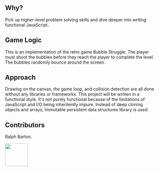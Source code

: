 ## Why?

Pick up higher-level problem solving skills and dive deeper into writing functional JavaScript.

## Game Logic

This is an implementation of the retro game Bubble Struggle. The player must shoot the bubbles before they reach the player to complete the level. The bubbles randomly bounce around the screen. 

## Approach

Drawing on the canvas, the game loop, and collision detection are all done without any libraries or frameworks. This project will be written in a functional style. It's not purely functional because of the limitations of JavaScript and I/O being inheritently impure. Instead of deep cloning objects and arrays, Immutable persistent data structures library is used.

## Contributors

Ralph Barton. 

<a href='http://www.recurse.com' title='Made with love at the Recurse Center'><img src='https://cloud.githubusercontent.com/assets/2883345/11322975/9e575dce-910b-11e5-9f47-1fb1b530a4bd.png' height='75px'/></a>
